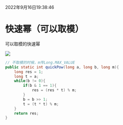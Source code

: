2022年9月16日19:38:46

# 快速幂（可以取模）

可以取模的快速幂

![](http://imgbed4926.oss-cn-hangzhou.aliyuncs.com/img/image-20220914110221398.png)

```java
// 不取模的时候，m传Long.MAX_VALUE
public static int quickPow(long a, long b, long m){
    long res = 1;
    long t = a;
    while(b != 0){
        if(b & 1 == 1){
            res = (res * t) % m;
        }
        b = b >> 1;
        t = (t * t) % m;
    }
    return res;
}
```

